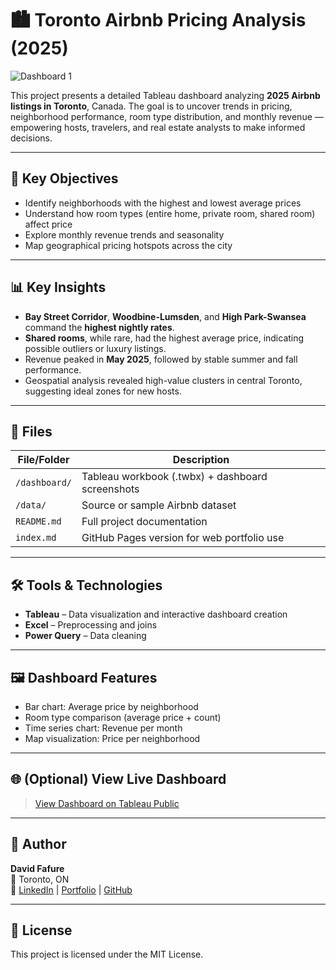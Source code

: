 # 🏙️ Toronto Airbnb Pricing Analysis (2025)

![Dashboard 1](https://github.com/user-attachments/assets/a8dd0f30-a8e7-4957-8834-36f8ab75dd17)

This project presents a detailed Tableau dashboard analyzing **2025 Airbnb listings in Toronto**, Canada. The goal is to uncover trends in pricing, neighborhood performance, room type distribution, and monthly revenue — empowering hosts, travelers, and real estate analysts to make informed decisions.

---

## 📌 Key Objectives

- Identify neighborhoods with the highest and lowest average prices
- Understand how room types (entire home, private room, shared room) affect price
- Explore monthly revenue trends and seasonality
- Map geographical pricing hotspots across the city

---

## 📊 Key Insights

- **Bay Street Corridor**, **Woodbine-Lumsden**, and **High Park-Swansea** command the **highest nightly rates**.
- **Shared rooms**, while rare, had the highest average price, indicating possible outliers or luxury listings.
- Revenue peaked in **May 2025**, followed by stable summer and fall performance.
- Geospatial analysis revealed high-value clusters in central Toronto, suggesting ideal zones for new hosts.

---

## 📁 Files

| File/Folder | Description |
|-------------|-------------|
| `/dashboard/` | Tableau workbook (.twbx) + dashboard screenshots |
| `/data/` | Source or sample Airbnb dataset |
| `README.md` | Full project documentation |
| `index.md` | GitHub Pages version for web portfolio use |

---

## 🛠️ Tools & Technologies

- **Tableau** – Data visualization and interactive dashboard creation
- **Excel** – Preprocessing and joins
- **Power Query** – Data cleaning

---

## 🖼️ Dashboard Features

- Bar chart: Average price by neighborhood
- Room type comparison (average price + count)
- Time series chart: Revenue per month
- Map visualization: Price per neighborhood

---

## 🌐 (Optional) View Live Dashboard 
> [View Dashboard on Tableau Public]([https://public.tableau.com/...](https://public.tableau.com/app/profile/david7888/viz/TorontoAirBnBPricingDashbaord/Dashboard1))

---

## 🙌 Author

**David Fafure**  
📍 Toronto, ON  
🔗 [LinkedIn](https://www.linkedin.com/in/david-fafure-58776823a/) | [Portfolio](https://datascienceportfol.io/davidfafure) | [GitHub](https://github.com/DavidFaf)

---

## 📄 License

This project is licensed under the MIT License.
